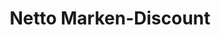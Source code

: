 ---
title: "Netto Marken-Discount"
url: /westerstede/netto-marken-discount-wilhelm-geiler-strasse/
shop: Supermarkt
---